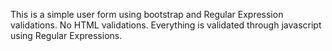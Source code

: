 This is a simple user form using bootstrap and Regular Expression validations.
No HTML validations. Everything is validated through javascript using Regular Expressions.
